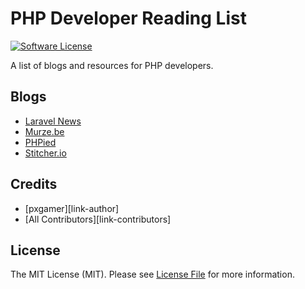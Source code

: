 # PHP Developer Reading List

[![Software License][ico-license]](LICENSE.md)

A list of blogs and resources for PHP developers.

## Blogs

- [Laravel News](https://laravel-news.com)
- [Murze.be](https://murze.be)
- [PHPied](https://www.phpied.com)
- [Stitcher.io](https://stitcher.io)

## Credits

- [pxgamer][link-author]
- [All Contributors][link-contributors]

## License

The MIT License (MIT). Please see [License File](LICENSE.md) for more information.

[ico-license]: https://img.shields.io/badge/license-MIT-brightgreen.svg?style=flat-square
